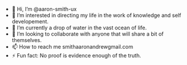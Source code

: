 - 👋 Hi, I’m @aaron-smith-ux
- 👀 I’m interested in directing my life in the work of knowledge and self developement. 
- 🌱 I’m currently a drop of water in the vast ocean of life. 
- 💞️ I’m looking to collaborate with anyone that will share a bit of themselves. 
- 📫 How to reach me smithaaronandrewgmail.com
- ⚡ Fun fact: No proof is evidence enough of the truth.

<!---
aaron-smith-ux/aaron-smith-ux is a ✨ special ✨ repository because its `README.md` (this file) appears on your GitHub profile.
You can click the Preview link to take a look at your changes.
--->

